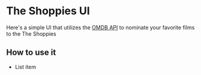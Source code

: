# The Shoppies UI

Here's a simple UI that utilizes the [OMDB API](http://www.omdbapi.com/) to nominate your favorite films to the The Shoppies

## How to use it 

* List item